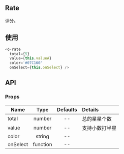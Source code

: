 ## Rate 

评分。

## 使用

```js
<o-rate 
  total={5} 
  value={this.valueA} 
  color='#07C160' 
  onSelect={this.onSelect} />
```

## API

### Props

|  **Name**  | **Type**        | **Defaults**  | **Details**  |
| ------------- |:-------------:|:-----:|:-------------|
| total         |   number  |    --   |      总的星星个数       |　
| value         |    number  |    --   |   支持小数打半星          |　
| color         |   string  |    --   |             |　
| onSelect         |    function  |    --   |             |　